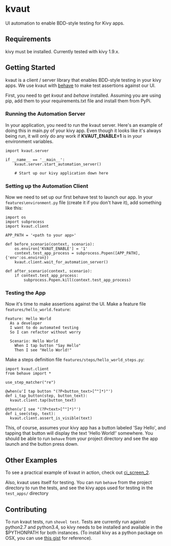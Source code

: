 # kvaut
UI automation to enable BDD-style testing for Kivy apps.

## Requirements
kivy must be installed. Currently tested with kivy 1.9.x.

## Getting Started
kvaut is a client / server library that enables BDD-style testing in your kivy apps. We use kvaut with [behave](http://pythonhosted.org/behave/) to make test assertions against our UI.

First, you need to get *kvaut* and *behave* installed. Assuming you are using pip, add them to your requirements.txt file and install them from PyPi.

### Running the Automation Server
In your application, you need to run the kvaut server. Here's an example of doing this in main.py of your kivy app. Even though it looks like it's always being run, it will only do any work if **KVAUT_ENABLE=1** is in your environment variables.

```
import kvaut.server

if __name__ == '__main__':
    kvaut.server.start_automation_server()

    # Start up our kivy application down here
```

### Setting up the Automation Client
Now we need to set up our first behave test to launch our app. In your `features\environment.py` file (create it if you don't have it), add something like this:

```
import os
import subprocess
import kvaut.client

APP_PATH = '<path to your app>'

def before_scenario(context, scenario):
    os.environ['KVAUT_ENABLE'] = '1'
    context.test_app_process = subprocess.Popen([APP_PATH], {'env':os.environ})
    kvaut.client.wait_for_automation_server()

def after_scenario(context, scenario):
    if context.test_app_process:
        subprocess.Popen.kill(context.test_app_process)
```

### Testing the App
Now it's time to make assertions against the UI. Make a feature file `features/hello_world.feature`:

```
Feature: Hello World
  As a developer
  I want to do automated testing
  So I can refactor without worry

  Scenario: Hello World
    When I tap button "Say Hello"
    Then I see "Hello World!"
```

Make a steps definition file `features/steps/hello_world_steps.py`:

```
import kvaut.client
from behave import *

use_step_matcher("re")

@when(u'I tap button "(?P<button_text>[^"]*)"')
def i_tap_button(step, button_text):
  kvaut.client.tap(button_text)

@then(u'I see "(?P<text>[^"]*)"')
def i_see(step, text):
  kvaut.client.assert_is_visible(text)
```

This, of course, assumes your kivy app has a button labeled 'Say Hello', and tapping that button will display the text 'Hello World!' somewhere. You should be able to run `behave` from your project directory and see the app launch and the button press down.

## Other Examples
To see a practical example of kvaut in action, check out [ci_screen_2](https://github.com/garyjohnson/ci_screen_2).

Also, kvaut uses itself for testing. You can run `behave` from the project directory to run the tests, and see the kivy apps used for testing in the `test_apps/` directory

## Contributing
To run kvaut tests, run `shovel test`. Tests are currently run against python2.7 and python3.4, so kivy needs to be installed and available in the $PYTHONPATH for both instances. (To install kivy as a python package on OSX, you can use [this gist](https://gist.github.com/garyjohnson/53c1eef4adaf57c247a4) for reference).

